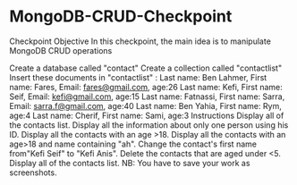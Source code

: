 # MongoDB-CRUD-Checkpoint
Checkpoint Objective
In this checkpoint, the main idea is to manipulate MongoDB CRUD operations

Create a database called "contact"
Create a collection called "contactlist"
Insert these documents  in "contactlist" :
Last name: Ben Lahmer, First name: Fares, Email: fares@gmail.com, age:26
Last name: Kefi, First name: Seif, Email: kefi@gmail.com, age:15
Last name: Fatnassi, First name: Sarra, Email: sarra.f@gmail.com, age:40
Last name: Ben Yahia, First name: Rym, age:4
Last name: Cherif, First name: Sami, age:3
Instructions
Display all of the contacts list.
Display all the information about only one person using his ID.
Display all the contacts with an age >18.
Display all the contacts with an age>18 and name containing "ah".
Change the contact's first name from"Kefi Seif" to "Kefi Anis".
Delete the contacts that are aged under <5.
Display all of the contacts list.
NB: You have to save your work as screenshots.
